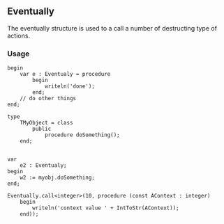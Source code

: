 ## Eventually 

The eventually structure is used to a call a number of destructing type of actions.


### Usage

```
begin
	var e : Eventualy = procedure
		begin
			writeln('done');
		end;
	// do other things
end;
```


```
type 
	TMyObject = class
		public
			procedure doSomething();
	end;


var 
	e2 : Eventualy;
begin
	w2 := myobj.doSomething;
end;
```


```
Eventually.call<integer>(10, procedure (const AContext : integer)
	begin
		writeln('context value ' + IntToStr(AContext));
	end));


```



 